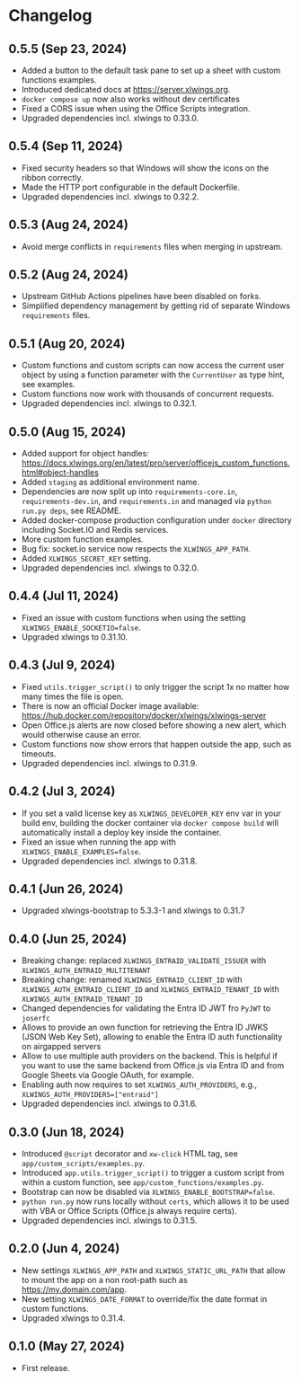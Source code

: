 # Changelog

## 0.5.5 (Sep 23, 2024)

- Added a button to the default task pane to set up a sheet with custom functions examples.
- Introduced dedicated docs at https://server.xlwings.org.
- `docker compose up` now also works without dev certificates
- Fixed a CORS issue when using the Office Scripts integration.
- Upgraded dependencies incl. xlwings to 0.33.0.

## 0.5.4 (Sep 11, 2024)

- Fixed security headers so that Windows will show the icons on the ribbon correctly.
- Made the HTTP port configurable in the default Dockerfile.
- Upgraded dependencies incl. xlwings to 0.32.2.

## 0.5.3 (Aug 24, 2024)

- Avoid merge conflicts in `requirements` files when merging in upstream.

## 0.5.2 (Aug 24, 2024)

- Upstream GitHub Actions pipelines have been disabled on forks.
- Simplified dependency management by getting rid of separate Windows `requirements` files.

## 0.5.1 (Aug 20, 2024)

- Custom functions and custom scripts can now access the current user object by using a function parameter with the `CurrentUser` as type hint, see examples.
- Custom functions now work with thousands of concurrent requests.
- Upgraded dependencies incl. xlwings to 0.32.1.

## 0.5.0 (Aug 15, 2024)

- Added support for object handles: https://docs.xlwings.org/en/latest/pro/server/officejs_custom_functions.html#object-handles
- Added `staging` as additional environment name.
- Dependencies are now split up into `requirements-core.in`, `requirements-dev.in`, and `requirements.in` and managed via `python run.py deps`, see README.
- Added docker-compose production configuration under `docker` directory including Socket.IO and Redis services.
- More custom function examples.
- Bug fix: socket.io service now respects the `XLWINGS_APP_PATH`.
- Added `XLWINGS_SECRET_KEY` setting.
- Upgraded dependencies incl. xlwings to 0.32.0.

## 0.4.4 (Jul 11, 2024)

- Fixed an issue with custom functions when using the setting `XLWINGS_ENABLE_SOCKETIO=false`.
- Upgraded xlwings to 0.31.10.

## 0.4.3 (Jul 9, 2024)

- Fixed `utils.trigger_script()` to only trigger the script 1x no matter how many times the file is open.
- There is now an official Docker image available: https://hub.docker.com/repository/docker/xlwings/xlwings-server
- Open Office.js alerts are now closed before showing a new alert, which would otherwise cause an error.
- Custom functions now show errors that happen outside the app, such as timeouts.
- Upgraded dependencies incl. xlwings to 0.31.9.

## 0.4.2 (Jul 3, 2024)

- If you set a valid license key as `XLWINGS_DEVELOPER_KEY` env var in your build env, building the docker container via `docker compose build` will automatically install a deploy key inside the container.
- Fixed an issue when running the app with `XLWINGS_ENABLE_EXAMPLES=false`.
- Upgraded dependencies incl. xlwings to 0.31.8.

## 0.4.1 (Jun 26, 2024)

- Upgraded xlwings-bootstrap to 5.3.3-1 and xlwings to 0.31.7

## 0.4.0 (Jun 25, 2024)

- Breaking change: replaced `XLWINGS_ENTRAID_VALIDATE_ISSUER` with `XLWINGS_AUTH_ENTRAID_MULTITENANT`
- Breaking change: renamed `XLWINGS_ENTRAID_CLIENT_ID` with `XLWINGS_AUTH_ENTRAID_CLIENT_ID` and `XLWINGS_ENTRAID_TENANT_ID` with `XLWINGS_AUTH_ENTRAID_TENANT_ID`
- Changed dependencies for validating the Entra ID JWT fro `PyJWT` to `joserfc`
- Allows to provide an own function for retrieving the Entra ID JWKS (JSON Web Key Set), allowing to enable the Entra ID auth functionality on airgapped servers
- Allow to use multiple auth providers on the backend. This is helpful if you want to use the same backend from Office.js via Entra ID and from Google Sheets via Google OAuth, for example.
- Enabling auth now requires to set `XLWINGS_AUTH_PROVIDERS`, e.g., `XLWINGS_AUTH_PROVIDERS=["entraid"]`
- Upgraded dependencies incl. xlwings to 0.31.6.

## 0.3.0 (Jun 18, 2024)

- Introduced `@script` decorator and `xw-click` HTML tag, see `app/custom_scripts/examples.py`.
- Introduced `app.utils.trigger_script()` to trigger a custom script from within a custom function, see `app/custom_functions/examples.py`.
- Bootstrap can now be disabled via `XLWINGS_ENABLE_BOOTSTRAP=false`.
- `python run.py` now runs locally without `certs`, which allows it to be used with VBA or Office Scripts (Office.js always require certs).
- Upgraded dependencies incl. xlwings to 0.31.5.

## 0.2.0 (Jun 4, 2024)

- New settings `XLWINGS_APP_PATH` and `XLWINGS_STATIC_URL_PATH` that allow to mount the app on a non root-path such as https://my.domain.com/app.
- New setting `XLWINGS_DATE_FORMAT` to override/fix the date format in custom functions.
- Upgraded xlwings to 0.31.4.

## 0.1.0 (May 27, 2024)

- First release.
